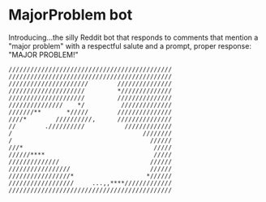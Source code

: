 # MajorProblem bot

Introducing...the silly Reddit bot that responds to comments that mention a "major problem" with a respectful salute and a prompt, proper response: "MAJOR PROBLEM!"

    /////////////////////////////////////////////
    /////////////////////////////////////////////
    //////////////////////        ///////////////
    /////////////////////         *//////////////
    /////////////////////         ///////////////
    ///////////////    */          //////////////
    ///////**       */////        ///////////////
    ////*        //////////,      ///////////////
    //        .//////////           /////////////
    /                                    ////////
    /                                      //////
    ///*                                    /////
    //////****                              /////
    //////////////                         //////
    /////////////////                      //////
    /////////////////*                    *//////
    //////////////////     ...,,****/////////////
    /////////////////////////////////////////////

